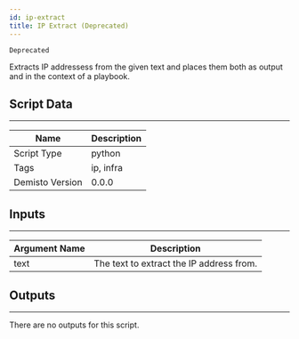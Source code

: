 ```yaml
---
id: ip-extract
title: IP Extract (Deprecated)
---
```


`Deprecated`

Extracts IP addressess from the given text and places them both as output and in the context of a playbook.

## Script Data
---

| **Name** | **Description** |
| --- | --- |
| Script Type | python |
| Tags | ip, infra |
| Demisto Version | 0.0.0 |

## Inputs
---

| **Argument Name** | **Description** |
| --- | --- |
| text | The text to extract the IP address from. |

## Outputs
---
There are no outputs for this script.
